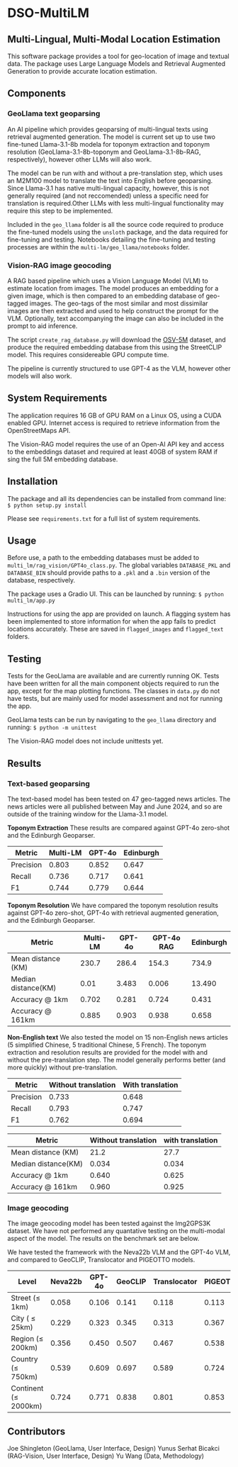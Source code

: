 # DSO-MultiLM
## Multi-Lingual, Multi-Modal Location Estimation

This software package provides a tool for geo-location of image and textual data. The package uses Large Language Models and Retrieval Augmented Generation to provide accurate location estimation. 

## Components

### GeoLlama text geoparsing
 An AI pipeline which provides geoparsing of multi-lingual texts using retrieval augmented generation. The model is current set up to use two fine-tuned Llama-3.1-8b modela for toponym extraction and toponym resolution (GeoLlama-3.1-8b-toponym and GeoLlama-3.1-8b-RAG, respectively), however other LLMs will also work. 

 The model can be run with and without a pre-translation step, which uses an M2M100 model to translate the text  into English before geoparsing. Since Llama-3.1 has native multi-lingual capacity, however, this is not generally required (and not reccomended) unless a specific need for translation is required.Other LLMs with less multi-lingual functionality may require this step to be implemented. 

 Included in the `geo_llama` folder is all the source code required to produce the fine-tuned models using the `unsloth` package, and the data required for fine-tuning and testing. Notebooks detailing the fine-tuning and testing processes are within the `multi-lm/geo_llama/notebooks` folder.


 ### Vision-RAG image geocoding
 A RAG based pipeline which uses a Vision Language Model (VLM) to estimate location from images. The model produces an embedding for a given image, which is then compared to an embedding database of geo-tagged images. The geo-tags of the most similar and most dissimilar images are then extracted and used to help construct the prompt for the VLM. Optionally, text accompanying the image can also be included in the prompt to aid inference. 

 The script `create_rag_database.py` will download the [OSV-5M](https://osv5m.github.io/) dataset, and produce the required embedding database from this using the StreetCLIP model. This requires considereable GPU compute time. 

 The pipeline is currently structured to use GPT-4 as the VLM, however other models will also work. 

## System Requirements
The application requires 16 GB of GPU RAM on a Linux OS, using a CUDA enabled GPU. Internet access is required to retrieve information from the OpenStreetMaps API.

The Vision-RAG model requires the use of an Open-AI API key and access to the embeddings dataset and required at least 40GB of system RAM if sing the full 5M embedding database. 

## Installation
The package and all its dependencies can be installed from command line:
```$ python setup.py install```

Please see `requirements.txt` for a full list of system requirements.

## Usage
Before use, a path to the embedding databases must be added to `multi_lm/rag_vision/GPT4o_class.py`. The global variables `DATABASE_PKL` and `DATABASE_BIN` should provide paths to a `.pkl` and a `.bin` version of the database, respectively. 

The package uses a Gradio UI. This can be launched by running:
```$ python multi_lm/app.py```

Instructions for using the app are provided on launch. A flagging system has been implemented to store information for when the app fails to predict locations accurately. These are saved in `flagged_images` and `flagged_text` folders. 

## Testing
Tests for the GeoLlama are available and are currently running OK. Tests have been written for all the main component objects required to run the app, except for the map plotting functions. The classes in `data.py` do not have tests, but are mainly used for model assessment and not for running the app.

GeoLlama tests can be run by navigating to the `geo_llama` directory and running:
```$ python -m unittest```

The Vision-RAG model does not include unittests yet.

## Results

### Text-based geoparsing
 The text-based model has been tested on 47 geo-tagged news articles. The news articles were all published between May and June 2024, and so are outside of the training window for the Llama-3.1 model.

 **Toponym Extraction**
These results are compared against GPT-4o zero-shot and the Edinburgh Geoparser. 

| Metric    | Multi-LM | GPT-4o | Edinburgh |
| ----------|----------|--------|-----------|
| Precision | 0.803    | 0.852  | 0.647     |
| Recall    | 0.736    | 0.717  | 0.641     |
| F1        | 0.744    | 0.779  | 0.644     |

**Toponym Resolution**
We have compared the toponym resolution results against GPT-4o zero-shot, GPT-4o with retrieval augmented generation, and the Edinburgh Geoparser.

| Metric             | Multi-LM | GPT-4o | GPT-4o RAG | Edinburgh |
| ------------------ |----------|--------|------------|-----------|
| Mean distance (KM) | 230.7    | 286.4  | 154.3      | 734.9     |
| Median distance(KM)| 0.01     | 3.483  | 0.006      | 13.490    |
| Accuracy @ 1km     | 0.702    | 0.281  | 0.724      | 0.431     |
| Accuracy @ 161km   | 0.885    | 0.903  | 0.938      | 0.658     |

**Non-English text**
We also tested the model on 15 non-English news articles (5 simplified Chinese, 5 traditional Chinese, 5 French). The toponym extraction and resolution results are provided for the model with and without the pre-translation step. The model generally performs better (and more quickly) without pre-translation. 
 

| Metric    | Without translation | With translation | 
| ----------|---------------------|------------------|
| Precision | 0.733               | 0.648            |
| Recall    | 0.793               | 0.747            |
| F1        | 0.762               | 0.694            |


| Metric             | Without translation | with translation |
| ------------------ |---------------------|------------------|
| Mean distance (KM) | 21.2                | 27.7             |
| Median distance(KM)| 0.034               | 0.034            |
| Accuracy @ 1km     | 0.640               | 0.625            |
| Accuracy @ 161km   | 0.960               | 0.925            |

### Image geocoding
The image geocoding model has been tested against the Img2GPS3K dataset. We have not performed any quantative testing on the multi-modal aspect of the model. The results on the benchmark set are below.

We have tested the framework with the Neva22b VLM and the GPT-4o VLM, and compared to GeoCLIP, Translocator and PIGEOTTO models. 

| Level                    | Neva22b | GPT-4o | GeoCLIP | Translocator |PIGEOTTO|
|--------------------------|---------|--------|---------|--------------|--------|
| Street ($\leq$ 1km)      | 0.058   | 0.106  | 0.141   | 0.118        | 0.113  |
| City ( $\leq$ 25km)      | 0.229   | 0.323  | 0.345   | 0.313        | 0.367  |
| Region ($\leq$ 200km)    | 0.356   | 0.450  | 0.507   | 0.467        | 0.538  |
| Country ($\leq$ 750km)   | 0.539   | 0.609  | 0.697   | 0.589        | 0.724  |
| Continent ($\leq$ 2000km)| 0.724   | 0.771  | 0.838   | 0.801        | 0.853  |

## Contributors
Joe Shingleton (GeoLlama, User Interface, Design)
Yunus Serhat Bicakci (RAG-Vision, User Interface, Design)
Yu Wang (Data, Methodology)